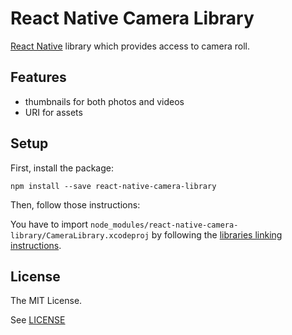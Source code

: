 # React Native Camera Library

[React Native](https://facebook.github.io/react-native/) library which provides access to camera roll.

## Features
* thumbnails for both photos and videos
* URI for assets

## Setup
First, install the package:
```
npm install --save react-native-camera-library
```

Then, follow those instructions:

You have to import `node_modules/react-native-camera-library/CameraLibrary.xcodeproj`
by following the [libraries linking instructions](https://facebook.github.io/react-native/docs/linking-libraries-ios.html#here-the-few-steps-to-link-your-libraries-that-contain-native-code).

## License

The MIT License.

See [LICENSE](LICENSE)
